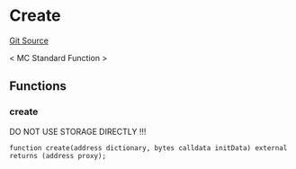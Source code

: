 # Create
[Git Source](https://github.com/metacontract/mc/blob/d41f04df9ea19494be75c66f344b8104caf03cd2/plugin-functions/std/functions/Create.sol)

< MC Standard Function >


## Functions
### create

DO NOT USE STORAGE DIRECTLY !!!


```solidity
function create(address dictionary, bytes calldata initData) external returns (address proxy);
```

